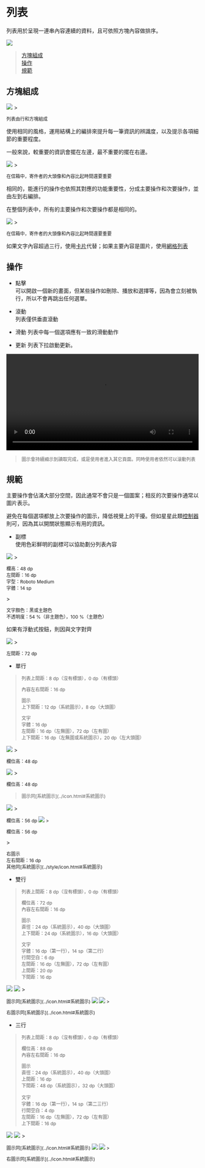 # 列表

列表用於呈現一連串內容連續的資料，且可依照方塊內容做排序。

<img src="http://material-design.storage.googleapis.com/publish/material_v_4/material_ext_publish/0B6Okdz75tqQsTEYtcnczU3J5ZEU/components_lists_behavior1.png" style="max-width:50%"/>

> [方塊組成](#方塊組成)  
> [操作](#操作)  
> [規範](#規範)

## 方塊組成

<img src="http://material-design.storage.googleapis.com/publish/material_v_4/material_ext_publish/0Bx4BSt6jniD7TmRJenRtUVZFLUk/components_lists_usage2.png" style="max-width:50%"/>
> <p style="font-size: 12px">列表由行和方塊組成</p>

使用相同的風格，運用結構上的編排來提升每一筆資訊的辨識度，以及提示各項細節的重要程度。

一般來說，較重要的資訊會擺在左邊，最不重要的擺在右邊。

<img src="http://material-design.storage.googleapis.com/publish/material_v_4/material_ext_publish/0B6Okdz75tqQsSnBGdWd3WDhPUE0/components_lists_usage3.png" style="max-width:50%"/>
> <p style="font-size: 12px">在信箱中，寄件者的大頭像和內容比起時間還要重要</p>

相同的，能進行的操作也依照其對應的功能重要性，分成主要操作和次要操作，並由左到右編排。

在整個列表中，所有的主要操作和次要操作都是相同的。

<img src="http://material-design.storage.googleapis.com/publish/material_v_4/material_ext_publish/0Bx4BSt6jniD7bTlwblZleHIwU1U/components_lists_content2.png" style="max-width:50%"/>
> <p style="font-size: 12px">在信箱中，寄件者的大頭像和內容比起時間還要重要</p>

如果文字內容超過三行，使用[卡片](icon.html)代替；如果主要內容是圖片，使用[網格列表](grid_list.html)


## 操作
* 點擊  
可以開啟一個新的畫面，但某些操作如刪除、播放和選擇等，因為會立刻被執行，所以不會再跳出任何選單。

* 滾動  
列表僅供垂直滾動

* 滑動
列表中每一個選項應有一致的滑動動作

* 更新
列表下拉啟動更新。

<video height="auto" width="100%" preload="metadata" loop="" controls>
  <source src="http://material-design.storage.googleapis.com/publish/material_v_4/material_ext_publish/0B6Okdz75tqQsUkpNWUx6NFI4clE/patterns-swipetorefresh-behavior_do_xhdpi_009.webm" type="video/webm">
  <source src="http://material-design.storage.googleapis.com/publish/material_v_4/material_ext_publish/0B6Okdz75tqQsUkpNWUx6NFI4clE/patterns-swipetorefresh-behavior_do_xhdpi_009.mp4" type="video/mp4">
</video>

> <p style="font-size:12px"> 圖示會持續顯示到讀取完成，或是使用者進入其它頁面。同時使用者依然可以滾動列表</p>

## 規範
主要操作會佔滿大部分空間，因此通常不會只是一個圖案；相反的次要操作通常以圖片表示。

避免在每個選項都放上次要操作的圖示，降低視覺上的干擾。但如星星此類[控制器](control.html)則可，因為其以開關狀態顯示有用的資訊。

* 副標  
使用色彩鮮明的副標可以協助劃分列表內容

<img src="http://material-design.storage.googleapis.com/publish/material_v_4/material_ext_publish/0Bx4BSt6jniD7eThvY2hXZ2JNdkk/components_subheaders1.png" style="max-width:50%"/>
> <p style="font-size: 12px">欄高：48 dp<br>左間距：16 dp<br>字型：Roboto Medium<br>字體：14 sp<br></p>
> <p style="font-size: 12px">文字顏色：黑或主題色<br>不透明度：54 %（非主題色），100 %（主題色）<br></p>

如果有浮動式按鈕，則因與文字對齊

<img src="http://material-design.storage.googleapis.com/publish/material_v_4/material_ext_publish/0B6Okdz75tqQsMEtuWm42b2lSRkk/components_subheaders4.png" style="max-width:50%"/>
> <p style="font-size: 12px">左間距：72 dp</p>

* 單行

> <p style="font-size: 12px">列表上間距：8 dp（沒有標頭），0 dp（有標頭）</p>
> <p style="font-size: 12px">內容左右間距：16 dp</p>
> <p style="font-size: 12px">圖示 <br>上下間距：12 dp（系統圖示），8 dp（大頭圖） </p>
> <p style="font-size: 12px">文字<br>字體：16 dp<br>左間距：16 dp（左無圖），72 dp（左有圖）<br>上下間距：16 dp（左無圖或系統圖示），20 dp（左大頭圖）</p>

<img src="http://material-design.storage.googleapis.com/publish/material_v_4/material_ext_publish/0Bx4BSt6jniD7Y1FsdElhSlJ1WEU/components_lists_keylines_single2.png" style="max-width:50%"/>
> <p style="font-size: 12px">欄位高：48 dp</p>

<img src="http://material-design.storage.googleapis.com/publish/material_v_4/material_ext_publish/0Bx4BSt6jniD7eUpZcXJRODJvMXc/components_lists_keylines_single5.png" style="max-width:50%"/>
> <p style="font-size: 12px">欄位高：48 dp<br></p>

> <p style="font-size: 12px">圖示同[系統圖示](../icon.html#系統圖示)

<img src="http://material-design.storage.googleapis.com/publish/material_v_4/material_ext_publish/0Bx4BSt6jniD7bzEta2VMeTQ5QTg/components_lists_keylines_single8.png" style="max-width:50%"/>
> <p style="font-size: 12px">欄位高：56 dp

<img src="http://material-design.storage.googleapis.com/publish/material_v_4/material_ext_publish/0Bx4BSt6jniD7T2pKUG0teEQycTA/components_lists_keylines_single11.png" style="max-width:50%"/>
> <p style="font-size: 12px">欄位高：56 dp</p>
> <p style="font-size: 12px">右圖示<br>左右間距：16 dp<br>其他同[系統圖示](../style/icon.html#系統圖示)

* 雙行

> <p style="font-size: 12px">列表上間距：8 dp（沒有標頭），0 dp（有標頭）</p>
> <p style="font-size: 12px">欄位高：72 dp<br>內容左右間距：16 dp</p>
> <p style="font-size: 12px">圖示 <br>直徑：24 dp（系統圖示），40 dp（大頭圖）<br>上下間距：24 dp（系統圖示），16 dp（大頭圖）</p>
> <p style="font-size: 12px">文字<br>字體：16 dp（第一行），14 sp（第二行）<br>行間空白：6 dp<br>左間距：16 dp（左無圖），72 dp（左有圖）<br>上間距：20 dp<br>下間距：16 dp</p>

<img src="http://material-design.storage.googleapis.com/publish/material_v_4/material_ext_publish/0Bx4BSt6jniD7UkNZZk02N3BYazg/components_lists_keylines_two2.png" style="max-width:50%"/>

<img src="http://material-design.storage.googleapis.com/publish/material_v_4/material_ext_publish/0Bx4BSt6jniD7RTJvc2pWMnFvQTg/components_lists_keylines_two5.png" style="max-width:50%"/>
> <p style="font-size: 12px">圖示同[系統圖示](../icon.html#系統圖示)

<img src="http://material-design.storage.googleapis.com/publish/material_v_4/material_ext_publish/0Bx4BSt6jniD7Tm9ZQmFCZzlITkE/components_lists_keylines_two7.png" style="max-width:50%"/>

<img src="http://material-design.storage.googleapis.com/publish/material_v_4/material_ext_publish/0Bx4BSt6jniD7NkI5bzU3Y3BQQzg/components_lists_keylines_two10.png" style="max-width:50%"/>
> <p style="font-size: 12px">右圖示同[系統圖示](../icon.html#系統圖示)

* 三行

> <p style="font-size: 12px">列表上間距：8 dp（沒有標頭），0 dp（有標頭）</p>
> <p style="font-size: 12px">欄位高：88 dp<br>內容左右間距：16 dp</p>
> <p style="font-size: 12px">圖示 <br>直徑：24 dp（系統圖示），40 dp（大頭圖）<br>上間距：16 dp<br>下間距：48 dp（系統圖示），32 dp（大頭圖）</p></p>
> <p style="font-size: 12px">文字<br>字體：16 dp（第一行），14 sp（第二三行）<br>行間空白：4 dp<br>左間距：16 dp（左無圖），72 dp（左有圖）<br>上下間距：16 dp</p>

<img src="http://material-design.storage.googleapis.com/publish/material_v_4/material_ext_publish/0Bzhp5Z4wHba3N216V0Y1MXQ1TmM/components_lists_keylines_three2.png" style="max-width:50%"/>

<img src="http://material-design.storage.googleapis.com/publish/material_v_4/material_ext_publish/0Bzhp5Z4wHba3Xzd5UnFOQVdNS28/components_lists_keylines_three5.png" style="max-width:50%"/>
> <p style="font-size: 12px">圖示同[系統圖示](../icon.html#系統圖示)

<img src="http://material-design.storage.googleapis.com/publish/material_v_4/material_ext_publish/0Bzhp5Z4wHba3VksyR0lhS0FqWE0/components_lists_keylines_three7.png" style="max-width:50%"/>

<img src="http://material-design.storage.googleapis.com/publish/material_v_4/material_ext_publish/0Bzhp5Z4wHba3aVU4MlFJUjBXRms/components_lists_keylines_three10.png" style="max-width:50%"/>
> <p style="font-size: 12px">右圖示同[系統圖示](../icon.html#系統圖示)

